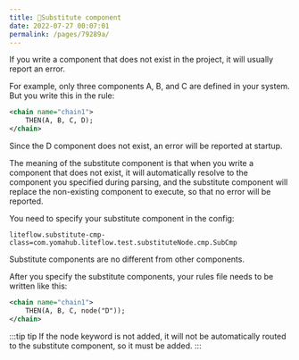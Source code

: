 ```yaml
---
title: 🥠Substitute component
date: 2022-07-27 00:07:01
permalink: /pages/79289a/
---
```


If you write a component that does not exist in the project, it will usually report an error.

For example, only three components A, B, and C are defined in your system. But you write this in the rule:

```xml
<chain name="chain1">
    THEN(A, B, C, D);
</chain>
```

Since the D component does not exist, an error will be reported at startup.

The meaning of the substitute component is that when you write a component that does not exist, it will automatically resolve to the component you specified during parsing, and the substitute component will replace the non-existing component to execute, so that no error will be reported.

You need to specify your substitute component in the config:

```properties
liteflow.substitute-cmp-class=com.yomahub.liteflow.test.substituteNode.cmp.SubCmp
```

Substitute components are no different from other components.

After you specify the substitute components, your rules file needs to be written like this:

```xml
<chain name="chain1">
    THEN(A, B, C, node("D"));
</chain>
```

:::tip tip
If the node keyword is not added, it will not be automatically routed to the substitute component, so it must be added.
:::

